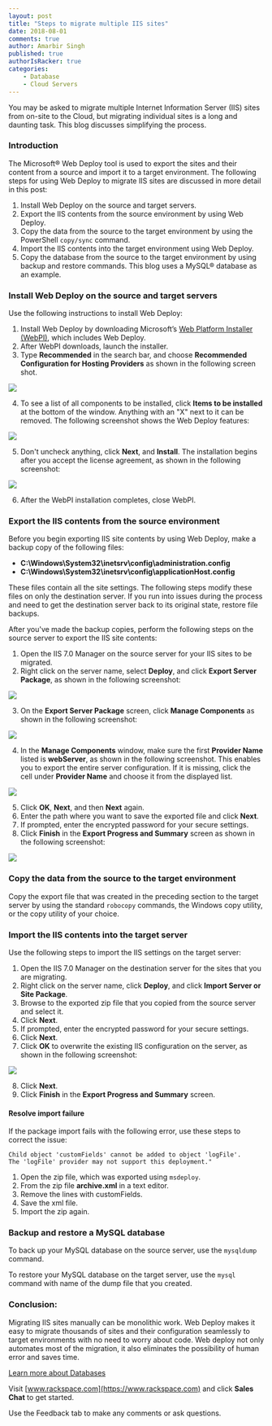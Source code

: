 ```yaml
---
layout: post
title: "Steps to migrate multiple IIS sites"
date: 2018-08-01
comments: true
author: Amarbir Singh
published: true
authorIsRacker: true
categories:
    - Database
    - Cloud Servers
---
```


You may be asked to migrate multiple Internet Information Server (IIS) sites
from on-site to the Cloud, but migrating individual sites is a long and daunting
task. This blog discusses simplifying the process.

<!--more-->

### Introduction

The Microsoft&reg; Web Deploy tool is used to export the sites and their content
from a source and import it to a target environment. The following steps for
using Web Deploy to migrate IIS sites are discussed in more detail in this post:

1.	Install Web Deploy on the source and target servers.
2.	Export the IIS contents from the source environment by using Web Deploy.
3.	Copy the data from the source to the target environment by using the PowerShell
``copy/sync`` command.
4.	Import the IIS contents into the target environment using Web Deploy.
5.	Copy the database from the source to the target environment by using backup
and restore commands. This blog uses a MySQL&reg; database as an example.

### Install Web Deploy on the source and target servers

Use the following instructions to install Web Deploy:

1. Install Web Deploy by downloading Microsoft’s
[Web Platform Installer (WebPI)](https://www.iis.net/downloads/microsoft/web-platform-installer),
which includes Web Deploy.
2. After WebPI downloads, launch the installer.
3. Type **Recommended** in the search bar, and choose **Recommended Configuration
for Hosting Providers** as shown in the following screen shot.

![](Picture1.png)

<ol start=4>
    <li>To see a list of all components to be installed, click <b>Items to be
    installed</b> at the bottom of the window.  Anything with an "X" next to it
    can be removed. The following screenshot shows the Web Deploy features:</li>
</ol>

![](Picture2.png)

<ol start=5>
    <li>Don't uncheck anything, click <b>Next</b>, and <b>Install</b>.  The
    installation begins after you accept the license agreement, as shown in the
    following screenshot:</li>
</ol>

![](Picture3.png)

<ol start=6>
    <li> After the WebPI installation completes, close WebPI.</li>
</ol>

### Export the IIS contents from the source environment

Before you begin exporting IIS site contents by using Web Deploy, make a backup
copy of the following files:

-  **C:\Windows\System32\inetsrv\config\administration.config**
-  **C:\Windows\System32\inetsrv\config\applicationHost.config**

These files contain all the site settings. The following steps modify these files
on only the destination server. If you run into issues during the process and
need to get the destination server back to its original state, restore file
backups.

After you've made the backup copies, perform the following steps on the
source server to export the IIS site contents:

1. Open the IIS 7.0 Manager on the source server for your IIS sites to be migrated.
2. Right click on the server name, select **Deploy**, and click **Export Server
Package**, as shown in the following screenshot:

![](Picture4.png)

<ol start=3>
    <li>On the <b>Export Server Package</b> screen, click <b>Manage Components</b>
    as shown in the following screenshot:</li>
</ol>

![](Picture5.png)

<ol start=4>
    <li>In the <b>Manage Components</b> window, make sure the first <b>Provider Name</b>
    listed is <b>webServer</b>, as shown in the following screenshot. This
    enables you to export the entire server configuration. If it is missing,
    click the cell under <b>Provider Name</b> and choose it from the displayed list.</li>
</ol>

![](Picture6.png)

<ol start=5>
    <li>Click <b>OK</b>, <b>Next</b>, and then <b>Next</b> again.</li>
    <li>Enter the path where you want to save the exported file and click <b>Next</b>.</li>
    <li>If prompted, enter the encrypted password for your secure settings.</li>
    <li>Click <b>Finish</b> in the <b>Export Progress and Summary</b> screen as
    shown in the following screenshot:</li>
</ol>

![](Picture7.png)

### Copy the data from the source to the target environment

Copy the export file that was created in the preceding section to the target
server by using the standard ``robocopy`` commands, the Windows copy utility, or
the copy utility of your choice.

### Import the IIS contents into the target server

Use the following steps to import the IIS settings on the target server:

1. Open the IIS 7.0 Manager on the destination server for the sites that you are
migrating.
2. Right click on the server name, click **Deploy**, and click **Import Server
or Site Package**.
3. Browse to the exported zip file that you copied from the source server and
select it.
4. Click **Next**.
5. If prompted, enter the encrypted password for your secure settings.
6. Click **Next**.
7. Click **OK** to overwrite the existing IIS configuration on the server, as
shown in the following screenshot:

![](Picture8.png)

<ol start=8>
    <li>Click <b>Next</b>.</li>
    <li>Click <b>Finish</b> in the <b>Export Progress and Summary</b> screen.</li>
</ol>

#### Resolve import failure

If the package import fails with the following error, use these steps to
correct the issue:

    Child object 'customFields' cannot be added to object 'logFile'.
    The 'logFile' provider may not support this deployment."

1. Open the zip file, which was exported using `msdeploy`.
2. From the zip file **archive.xml** in a text editor.
3. Remove the lines with customFields.
4. Save the xml file.
5. Import the zip again.

### Backup and restore a MySQL database

To back up your MySQL database on the source server, use the ``mysqldump`` command.

To restore your MySQL database on the target server, use the ``mysql`` command
with name of the dump file that you created.

### Conclusion:

Migrating IIS sites manually can be monolithic work. Web Deploy makes it easy
to migrate thousands of sites and their configuration seamlessly to target
environments with no need to worry about code. Web deploy not only automates
most of the migration, it also eliminates the possibility of human error and
saves time.

<a class="cta red" id="cta" href="https://www.rackspace.com/dba-services">Learn more about Databases</a>

Visit [www.rackspace.com](https://www.rackspace.com) and click **Sales Chat**
to get started.

Use the Feedback tab to make any comments or ask questions.
